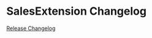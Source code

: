 # SalesExtension Changelog

[Release Changelog](https://github.com/spryker/sales-extension/releases)
